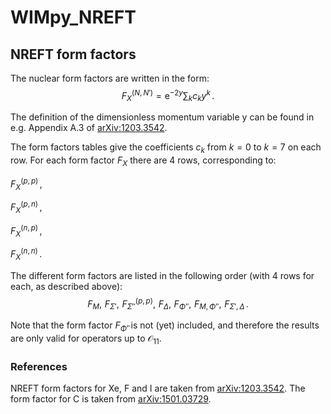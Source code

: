 # WIMpy_NREFT


## NREFT form factors

The nuclear form factors are written in the form:
$$
F_X^{(N, N')} = \mathrm{e}^{-2y}\sum_{k} c_k y^k\,.
$$

The definition of the dimensionless momentum variable y can be found in e.g. Appendix A.3 of [arXiv:1203.3542](https://arxiv.org/abs/1203.3542).

The form factors tables give the coefficients $c_k$ from $k = 0$ to $k = 7$ on each row. For each form factor $F_X$ there are 4 rows, corresponding to:

$F_X^{(p,p)}\,,$

$F_X^{(p,n)}\,,$

$F_X^{(n,p)}\,,$

$F_X^{(n,n)}\,.$

The different form factors are listed in the following order (with 4 rows for each, as described above):
$$
F_M, \,\,F_{\Sigma'}, \,\, F_{\Sigma''}^{(p,p)}, \,\, F_{\Delta}, \,\, F_{\Phi''}, \,\, F_{M,\Phi''}, \,\, F_{\Sigma',\Delta}\,.
$$

Note that the form factor $F_{\tilde{\Phi}'}$ is not (yet) included, and therefore the results are only valid for operators up to $\mathcal{O}_{11}$.

### References

NREFT form factors for Xe, F and I are taken from [arXiv:1203.3542](https://arxiv.org/abs/1203.3542). The form factor for C is taken from [arXiv:1501.03729](https://arxiv.org/abs/1501.03729).